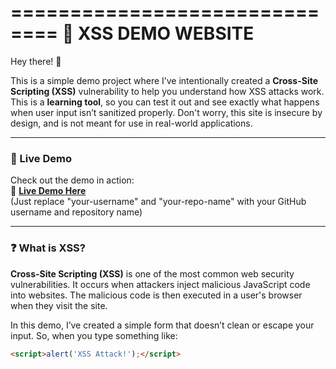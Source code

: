 ==============================
📘 XSS DEMO WEBSITE
==============================

Hey there! 👋

This is a simple demo project where I’ve intentionally created a **Cross-Site Scripting (XSS)** vulnerability to help you understand how XSS attacks work. This is a **learning tool**, so you can test it out and see exactly what happens when user input isn’t sanitized properly. Don't worry, this site is insecure by design, and is not meant for use in real-world applications.

---

### 🚀 Live Demo

Check out the demo in action:  
🔗 **[Live Demo Here](https://your-username.github.io/your-repo-name/)**  
(Just replace "your-username" and "your-repo-name" with your GitHub username and repository name)

---

### ❓ What is XSS?

**Cross-Site Scripting (XSS)** is one of the most common web security vulnerabilities. It occurs when attackers inject malicious JavaScript code into websites. The malicious code is then executed in a user's browser when they visit the site.

In this demo, I’ve created a simple form that doesn’t clean or escape your input. So, when you type something like:

```html
<script>alert('XSS Attack!');</script>
